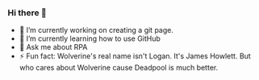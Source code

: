 ### Hi there 👋
- 🔭 I’m currently working on creating a git page.
- 🌱 I’m currently learning how to use GitHub
- 💬 Ask me about RPA
- ⚡ Fun fact: Wolverine's real name isn't Logan. It's James Howlett. But who cares about Wolverine cause Deadpool is much better.
<!--
**Brendon-Hurst/Brendon-Hurst** is a ✨ _special_ ✨ repository because its `README.md` (this file) appears on your GitHub profile.

Here are some ideas to get you started:

- 🔭 I’m currently working on ...
- 🌱 I’m currently learning ...
- 👯 I’m looking to collaborate on ...
- 🤔 I’m looking for help with ...
- 💬 Ask me about ...
- 📫 How to reach me: ...
- 😄 Pronouns: ...
- ⚡ Fun fact: ...
-->
